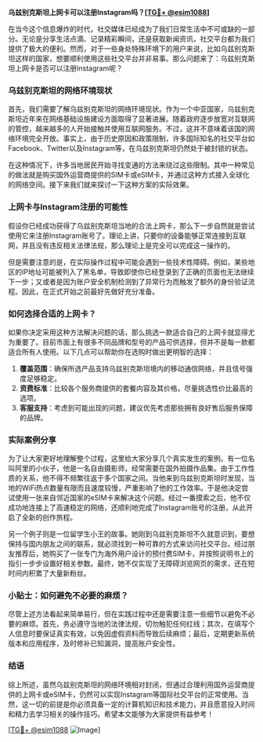 **乌兹别克斯坦上网卡可以注册Instagram吗？[[TG💪+ @esim1088](https://t.me/s/esim1088)]**

在当今这个信息爆炸的时代，社交媒体已经成为了我们日常生活中不可或缺的一部分。无论是分享生活点滴、记录精彩瞬间，还是获取新闻资讯，社交平台都为我们提供了极大的便利。然而，对于一些身处特殊环境下的用户来说，比如乌兹别克斯坦这样的国家，想要顺利使用这些社交平台并非易事。那么问题来了：乌兹别克斯坦上网卡是否可以注册Instagram呢？

### 乌兹别克斯坦的网络环境现状

首先，我们需要了解乌兹别克斯坦的网络环境现状。作为一个中亚国家，乌兹别克斯坦近年来在网络基础设施建设方面取得了显著进展。随着政府逐步放宽对互联网的管控，越来越多的人开始接触并使用互联网服务。不过，这并不意味着该国的网络环境完全开放。事实上，由于历史原因和政策限制，许多国际知名的社交平台如Facebook、Twitter以及Instagram等，在乌兹别克斯坦仍然处于被封锁的状态。

在这种情况下，许多当地居民开始寻找变通的方法来绕过这些限制。其中一种常见的做法就是购买国外运营商提供的SIM卡或eSIM卡，并通过这种方式接入全球化的网络空间。接下来我们就来探讨一下这种方案的实际效果。

### 上网卡与Instagram注册的可能性

假设你已经成功获得了乌兹别克斯坦当地的合法上网卡，那么下一步自然就是尝试使用它来注册Instagram账号了。理论上讲，只要你的设备能够正常连接到互联网，并且没有违反相关法律法规，那么理论上是完全可以完成这一操作的。

但是需要注意的是，在实际操作过程中可能会遇到一些技术性障碍。例如，某些地区的IP地址可能被列入了黑名单，导致即使你已经登录到了正确的页面也无法继续下一步；又或者是因为账户安全机制检测到了异常行为而触发了额外的身份验证流程。因此，在正式开始之前最好先做好充分准备。

### 如何选择合适的上网卡？

如果你决定采用这种方法解决问题的话，那么挑选一款适合自己的上网卡就显得尤为重要了。目前市面上有很多不同品牌和型号的产品可供选择，但并不是每一款都适合所有人使用。以下几点可以帮助你在选购时做出更明智的选择：

1. **覆盖范围**：确保所选产品支持乌兹别克斯坦境内的移动通信网络，并且信号强度足够稳定。
2. **资费标准**：比较各个服务商提供的套餐内容及其价格，尽量挑选性价比最高的选项。
3. **客服支持**：考虑到可能出现的问题，建议优先考虑那些拥有良好售后服务保障的品牌。

### 实际案例分享

为了让大家更好地理解整个过程，这里给大家分享几个真实发生的案例。有一位名叫阿里的小伙子，他是一名自由摄影师，经常需要在国外拍摄作品集。由于工作性质的关系，他不得不频繁往返于多个国家之间。当他来到乌兹别克斯坦时发现，当地的WiFi热点数量有限而且速度较慢，严重影响了他的工作效率。于是他决定尝试使用一张来自邻近国家的eSIM卡来解决这个问题。经过一番摸索之后，他不仅成功地连接上了高速稳定的网络，还顺利地完成了Instagram账号的注册，从此开启了全新的创作旅程。

另一个例子则是一位留学生小王的故事。她刚到乌兹别克斯坦不久就意识到，要想保持与国内朋友之间的联系，就必须找到一种可靠的方式来访问社交平台。经过朋友推荐后，她购买了一张专门为海外用户设计的预付费SIM卡，并按照说明书上的指引一步步设置好相关参数。最终，她不仅实现了无障碍浏览网页的需求，还在短时间内积累了大量新粉丝。

### 小贴士：如何避免不必要的麻烦？

尽管上述方法看起来简单易行，但在实践过程中还是需要注意一些细节以避免不必要的麻烦。首先，务必遵守当地的法律法规，切勿触犯任何红线；其次，在填写个人信息时要保证真实有效，以免因虚假资料而导致后续麻烦；最后，定期更新系统版本和应用程序，及时修补已知漏洞，提高账户安全性。

### 结语

综上所述，虽然乌兹别克斯坦的网络环境相对封闭，但通过合理利用国外运营商提供的上网卡或eSIM卡，仍然可以实现Instagram等国际社交平台的正常使用。当然，这一切的前提是你必须具备一定的计算机知识和技术能力，并且愿意投入时间和精力去学习相关的操作技巧。希望本文能够为大家提供有益参考！

[[TG💪+ @esim1088](https://t.me/s/esim1088) ![Image](https://i.postimg.cc/4NQfJmqS/Snipaste-2025-05-13-00-14-12.png)]